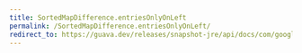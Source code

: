 ```yaml
---
title: SortedMapDifference.entriesOnlyOnLeft
permalink: /SortedMapDifference.entriesOnlyOnLeft/
redirect_to: https://guava.dev/releases/snapshot-jre/api/docs/com/google/common/collect/SortedMapDifference.html#entriesOnlyOnLeft--
---
```

